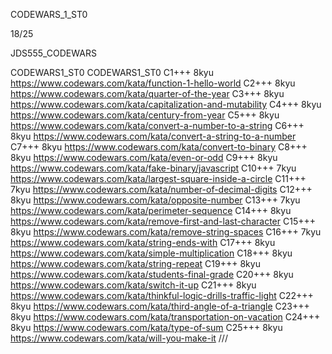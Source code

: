 
CODEWARS_1_ST0

18/25


JDS555_CODEWARS

CODEWARS1_ST0
CODEWARS1_ST0
С1+++ 8kyu https://www.codewars.com/kata/function-1-hello-world
С2+++ 8kyu https://www.codewars.com/kata/quarter-of-the-year
С3+++ 8kyu https://www.codewars.com/kata/capitalization-and-mutability
С4+++ 8kyu https://www.codewars.com/kata/century-from-year
С5+++ 8kyu https://www.codewars.com/kata/convert-a-number-to-a-string
С6+++ 8kyu https://www.codewars.com/kata/convert-a-string-to-a-number
С7+++ 8kyu https://www.codewars.com/kata/convert-to-binary
С8+++ 8kyu https://www.codewars.com/kata/even-or-odd
С9+++ 8kyu https://www.codewars.com/kata/fake-binary/javascript
С10+++ 7kyu https://www.codewars.com/kata/largest-square-inside-a-circle
С11+++ 7kyu https://www.codewars.com/kata/number-of-decimal-digits
С12+++ 8kyu https://www.codewars.com/kata/opposite-number
С13+++ 7kyu https://www.codewars.com/kata/perimeter-sequence
С14+++ 8kyu https://www.codewars.com/kata/remove-first-and-last-character
С15+++ 8kyu https://www.codewars.com/kata/remove-string-spaces
С16+++ 7kyu https://www.codewars.com/kata/string-ends-with
С17+++ 8kyu https://www.codewars.com/kata/simple-multiplication
С18+++ 8kyu https://www.codewars.com/kata/string-repeat
С19+++ 8kyu https://www.codewars.com/kata/students-final-grade
С20+++ 8kyu https://www.codewars.com/kata/switch-it-up
С21+++ 8kyu https://www.codewars.com/kata/thinkful-logic-drills-traffic-light
С22+++ 8kyu https://www.codewars.com/kata/third-angle-of-a-triangle
С23+++ 8kyu https://www.codewars.com/kata/transportation-on-vacation
С24+++ 8kyu https://www.codewars.com/kata/type-of-sum
С25+++ 8kyu https://www.codewars.com/kata/will-you-make-it
///